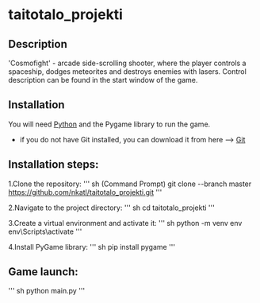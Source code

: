 # taitotalo_projekti

## Description

'Cosmofight' - arcade side-scrolling shooter, where the player controls a spaceship, dodges meteorites and destroys enemies with lasers.
Control description can be found in the start window of the game.

## Installation

You will need [Python](https://www.python.org/downloads/) and the Pygame library to run the game.
+ if you do not have Git installed, you can download it from here --> [Git](https://git-scm.com/downloads)

## Installation steps:

1.Clone the repository:
''' sh (Command Prompt) 
git clone --branch master https://github.com/nkatl/taitotalo_projekti.git
'''

2.Navigate to the project directory:
''' sh
cd taitotalo_projekti
'''

3.Сreate a virtual environment and activate it:
''' sh
python -m venv env
env\Scripts\activate
'''

4.Install PyGame library:
''' sh
pip install pygame
'''

## Game launch:
''' sh
python main.py
'''
